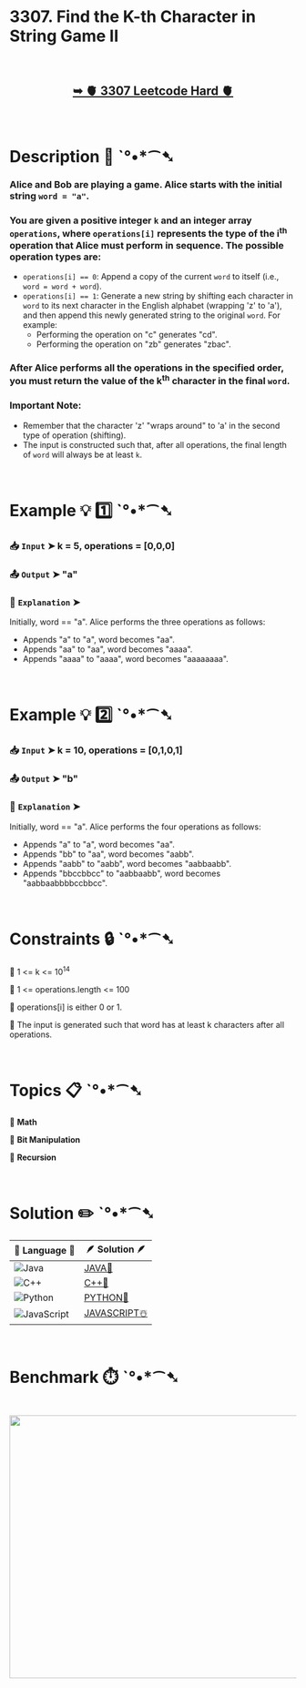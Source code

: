 # 3307. Find the K-th Character in String Game II

</br>

<h2 align="center"> 

<a href="https://leetcode.com/problems/find-the-k-th-character-in-string-game-ii/description/?envType=daily-question&envId=2025-07-04"><strong>➥ 🫀 3307  Leetcode Hard 🫀 </strong></a>
</h2>

</br>

# Description 📜 ˋ°•*⁀➷

### Alice and Bob are playing a game. Alice starts with the initial string `word = "a"`.

### You are given a positive integer `k` and an integer array `operations`, where `operations[i]` represents the type of the i<sup>th</sup> operation that Alice must perform in sequence. The possible operation types are:

- `operations[i] == 0`: Append a copy of the current `word` to itself (i.e., `word = word + word`).
- `operations[i] == 1`: Generate a new string by shifting each character in `word` to its next character in the English alphabet (wrapping 'z' to 'a'), and then append this newly generated string to the original `word`. For example:
    - Performing the operation on "c" generates "cd".
    - Performing the operation on "zb" generates "zbac".

### After Alice performs all the operations in the specified order, you must return the value of the k<sup>th</sup> character in the final `word`.

### Important Note:

- Remember that the character 'z' "wraps around" to 'a' in the second type of operation (shifting).
- The input is constructed such that, after all operations, the final length of `word` will always be at least `k`.

</br>

# Example 💡 1️⃣ ˋ°•*⁀➷

  ### 📥 `Input`  ➤ k = 5, operations = [0,0,0]

  ### 📤 `Output`  ➤ "a"

  ### 🔦 `Explanation`  ➤
Initially, word == "a". Alice performs the three operations as follows:

- Appends "a" to "a", word becomes "aa".
- Appends "aa" to "aa", word becomes "aaaa".
- Appends "aaaa" to "aaaa", word becomes "aaaaaaaa".

</br>

# Example 💡 2️⃣ ˋ°•*⁀➷

  ### 📥 `Input` ➤ k = 10, operations = [0,1,0,1]

  ### 📤 `Output`  ➤ "b"

  ### 🔦 `Explanation` ➤
Initially, word == "a". Alice performs the four operations as follows:

- Appends "a" to "a", word becomes "aa".
- Appends "bb" to "aa", word becomes "aabb".
- Appends "aabb" to "aabb", word becomes "aabbaabb".
- Appends "bbccbbcc" to "aabbaabb", word becomes "aabbaabbbbccbbcc".

</br>

# Constraints 🔒 ˋ°•*⁀➷

🔹 1 <= k <= 10<sup>14</sup> </br>

🔹 1 <= operations.length <= 100 </br>

🔹 operations[i] is either 0 or 1. </br>

🔹 The input is generated such that word has at least k characters after all operations. </br>

</br>

# Topics 📋 ˋ°•*⁀➷

🔸 **Math**  </br>

🔸 **Bit Manipulation**  </br>

🔸 **Recursion**  </br>

</br>

# Solution ✏️ ˋ°•*⁀➷

| 📒 Language 📒  | 🪶 Solution 🪶 |
| ------------- | ------------- |
|  ![Java](https://img.shields.io/badge/java-%23ED8B00.svg?style=for-the-badge&logo=openjdk&logoColor=white)  | [JAVA🍁](https://github.com/Prakhar-002/LEETCODE/blob/main/%F0%9F%8D%84%20Daily%20Challenge%202025%20%F0%9F%8D%B3/%F0%9F%94%AC%20Examine%20Thoroughly%20%F0%9F%A7%AC/07%20July%20%F0%9F%8D%B9/04%20-%2007%20-%202025%20---%203307.%20Find%20the%20K-th%20Character%20in%20String%20Game%20II%20%E2%98%83%EF%B8%8F%20%F0%9F%8D%81%20%F0%9F%8D%B0%20%F0%9F%8E%B2/%F0%9F%8D%81JAVA%20-%203307.%20Find%20the%20K-th%20Character%20in%20String%20Game%20II.java) |
|  ![C++](https://img.shields.io/badge/c++-%2300599C.svg?style=for-the-badge&logo=c%2B%2B&logoColor=white)  | [C++🎲](https://github.com/Prakhar-002/LEETCODE/blob/main/%F0%9F%8D%84%20Daily%20Challenge%202025%20%F0%9F%8D%B3/%F0%9F%94%AC%20Examine%20Thoroughly%20%F0%9F%A7%AC/07%20July%20%F0%9F%8D%B9/04%20-%2007%20-%202025%20---%203307.%20Find%20the%20K-th%20Character%20in%20String%20Game%20II%20%E2%98%83%EF%B8%8F%20%F0%9F%8D%81%20%F0%9F%8D%B0%20%F0%9F%8E%B2/%F0%9F%8E%B2CPP%20-%203307.%20Find%20the%20K-th%20Character%20in%20String%20Game%20II.cpp)  |
|  ![Python](https://img.shields.io/badge/python-3670A0?style=for-the-badge&logo=python&logoColor=ffdd54)    | [PYTHON🍰](https://github.com/Prakhar-002/LEETCODE/blob/main/%F0%9F%8D%84%20Daily%20Challenge%202025%20%F0%9F%8D%B3/%F0%9F%94%AC%20Examine%20Thoroughly%20%F0%9F%A7%AC/07%20July%20%F0%9F%8D%B9/04%20-%2007%20-%202025%20---%203307.%20Find%20the%20K-th%20Character%20in%20String%20Game%20II%20%E2%98%83%EF%B8%8F%20%F0%9F%8D%81%20%F0%9F%8D%B0%20%F0%9F%8E%B2/%F0%9F%8D%B0PYTHON%20-%203307.%20Find%20the%20K-th%20Character%20in%20String%20Game%20II.py) |
| ![JavaScript](https://img.shields.io/badge/javascript-%23323330.svg?style=for-the-badge&logo=javascript&logoColor=%23F7DF1E)   | [JAVASCRIPT☃️](https://github.com/Prakhar-002/LEETCODE/blob/main/%F0%9F%8D%84%20Daily%20Challenge%202025%20%F0%9F%8D%B3/%F0%9F%94%AC%20Examine%20Thoroughly%20%F0%9F%A7%AC/07%20July%20%F0%9F%8D%B9/04%20-%2007%20-%202025%20---%203307.%20Find%20the%20K-th%20Character%20in%20String%20Game%20II%20%E2%98%83%EF%B8%8F%20%F0%9F%8D%81%20%F0%9F%8D%B0%20%F0%9F%8E%B2/%E2%98%83%EF%B8%8FJAVASCRIPT%20-%203307.%20Find%20the%20K-th%20Character%20in%20String%20Game%20II.js) |

</br>

# Benchmark ⏱️ ˋ°•*⁀➷

<h1  align="center" >

<img src ="https://github.com/user-attachments/assets/ca896fb1-809f-4512-bfec-b844b7b42c88" width = "700px" height="462px" />

</h1>
